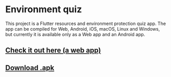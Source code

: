 # Environment quiz

This project is a Flutter resources and environment protection quiz app.
The app can be compiled for Web, Android, iOS, macOS, Linux and Windows, but currently it is available only as a Web app and an Android app.

## [Check it out here (a web app)](https://vyacheslav.ml/environment_quiz/)

## [Download .apk](https://github.com/Sholastik/environment_quiz/releases/download/1.0.0/app-release.apk)
